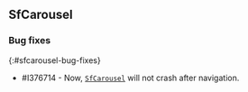 ## SfCarousel

### Bug fixes
{:#sfcarousel-bug-fixes} 

* \#I376714 - Now, [`SfCarousel`](https://help.syncfusion.com/cr/xamarin-ios/Syncfusion.SfCarousel.iOS.SfCarousel_1.html) will not crash after navigation.